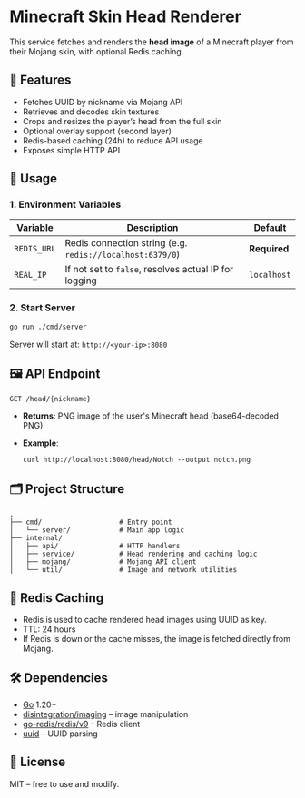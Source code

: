 # Minecraft Skin Head Renderer

This service fetches and renders the **head image** of a Minecraft player from their Mojang skin, with optional Redis caching.

## 🧠 Features

- Fetches UUID by nickname via Mojang API
- Retrieves and decodes skin textures
- Crops and resizes the player’s head from the full skin
- Optional overlay support (second layer)
- Redis-based caching (24h) to reduce API usage
- Exposes simple HTTP API

## 🚀 Usage

### 1. Environment Variables

| Variable     | Description                                | Default         |
|--------------|--------------------------------------------|-----------------|
| `REDIS_URL`  | Redis connection string (e.g. `redis://localhost:6379/0`) | **Required**     |
| `REAL_IP`    | If not set to `false`, resolves actual IP for logging | `localhost`      |

### 2. Start Server

```bash
go run ./cmd/server
````

Server will start at: `http://<your-ip>:8080`

## 🖼️ API Endpoint

```
GET /head/{nickname}
```

* **Returns**: PNG image of the user's Minecraft head (base64-decoded PNG)
* **Example**:

  ```
  curl http://localhost:8080/head/Notch --output notch.png
  ```

## 🗂 Project Structure

```text
.
├── cmd/                   # Entry point
│   └── server/            # Main app logic
├── internal/
│   ├── api/               # HTTP handlers
│   ├── service/           # Head rendering and caching logic
│   ├── mojang/            # Mojang API client
│   └── util/              # Image and network utilities
```

## 💾 Redis Caching

* Redis is used to cache rendered head images using UUID as key.
* TTL: 24 hours
* If Redis is down or the cache misses, the image is fetched directly from Mojang.

## 🛠 Dependencies

* [Go](https://golang.org/) 1.20+
* [disintegration/imaging](https://github.com/disintegration/imaging) – image manipulation
* [go-redis/redis/v9](https://github.com/redis/go-redis) – Redis client
* [uuid](https://github.com/google/uuid) – UUID parsing

## 📄 License

MIT – free to use and modify.